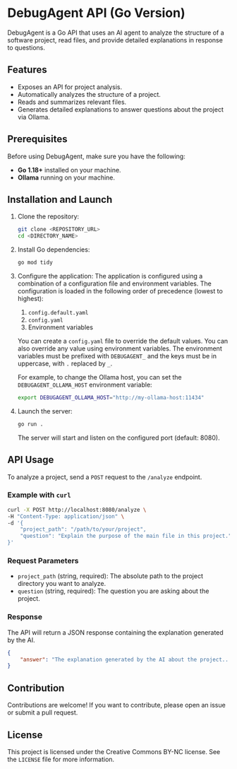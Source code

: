 # DebugAgent API (Go Version)

DebugAgent is a Go API that uses an AI agent to analyze the structure of a software project, read files, and provide detailed explanations in response to questions.

## Features

- Exposes an API for project analysis.
- Automatically analyzes the structure of a project.
- Reads and summarizes relevant files.
- Generates detailed explanations to answer questions about the project via Ollama.

## Prerequisites

Before using DebugAgent, make sure you have the following:

- **Go 1.18+** installed on your machine.
- **Ollama** running on your machine.

## Installation and Launch

1. Clone the repository:
   ```bash
   git clone <REPOSITORY_URL>
   cd <DIRECTORY_NAME>
   ```

2. Install Go dependencies:
   ```bash
   go mod tidy
   ```

3. Configure the application:
   The application is configured using a combination of a configuration file and environment variables. The configuration is loaded in the following order of precedence (lowest to highest):
   1. `config.default.yaml`
   2. `config.yaml`
   3. Environment variables

   You can create a `config.yaml` file to override the default values. You can also override any value using environment variables. The environment variables must be prefixed with `DEBUGAGENT_` and the keys must be in uppercase, with `.` replaced by `_`.

   For example, to change the Ollama host, you can set the `DEBUGAGENT_OLLAMA_HOST` environment variable:
   ```bash
   export DEBUGAGENT_OLLAMA_HOST="http://my-ollama-host:11434"
   ```

4. Launch the server:
   ```bash
   go run .
   ```
   The server will start and listen on the configured port (default: 8080).

## API Usage

To analyze a project, send a `POST` request to the `/analyze` endpoint.

### Example with `curl`

```bash
curl -X POST http://localhost:8080/analyze \
-H "Content-Type: application/json" \
-d '{
    "project_path": "/path/to/your/project",
    "question": "Explain the purpose of the main file in this project."
}'
```

### Request Parameters

- `project_path` (string, required): The absolute path to the project directory you want to analyze.
- `question` (string, required): The question you are asking about the project.

### Response

The API will return a JSON response containing the explanation generated by the AI.

```json
{
    "answer": "The explanation generated by the AI about the project..."
}
```

## Contribution

Contributions are welcome! If you want to contribute, please open an issue or submit a pull request.

## License

This project is licensed under the Creative Commons BY-NC license. See the `LICENSE` file for more information.
